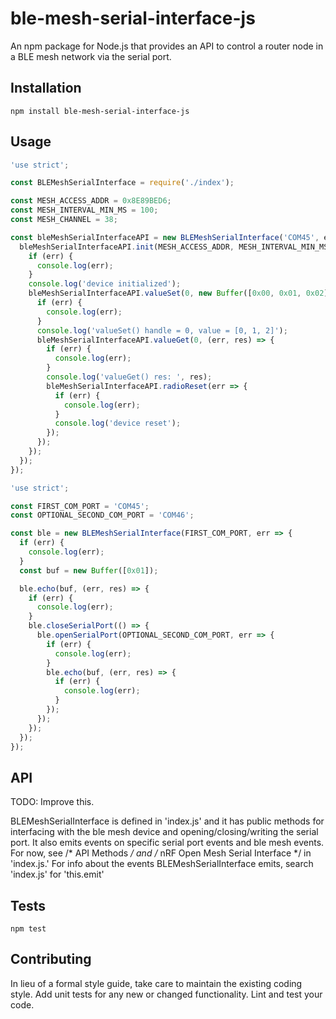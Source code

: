 ble-mesh-serial-interface-js
=========

An npm package for Node.js that provides an API to control a router node in a BLE mesh network via the serial port.

## Installation

  `npm install ble-mesh-serial-interface-js`

## Usage

```javascript
'use strict';

const BLEMeshSerialInterface = require('./index');

const MESH_ACCESS_ADDR = 0x8E89BED6;
const MESH_INTERVAL_MIN_MS = 100;
const MESH_CHANNEL = 38;

const bleMeshSerialInterfaceAPI = new BLEMeshSerialInterface('COM45', err => {
  bleMeshSerialInterfaceAPI.init(MESH_ACCESS_ADDR, MESH_INTERVAL_MIN_MS, MESH_CHANNEL, err => {
    if (err) {
      console.log(err);
    }
    console.log('device initialized');
    bleMeshSerialInterfaceAPI.valueSet(0, new Buffer([0x00, 0x01, 0x02]), err => {
      if (err) {
        console.log(err);
      }
      console.log('valueSet() handle = 0, value = [0, 1, 2]');
      bleMeshSerialInterfaceAPI.valueGet(0, (err, res) => {
        if (err) {
          console.log(err);
        }
        console.log('valueGet() res: ', res);
        bleMeshSerialInterfaceAPI.radioReset(err => {
          if (err) {
            console.log(err);
          }
          console.log('device reset');
        });
      });
    });
  });
});
```

```javascript
'use strict';

const FIRST_COM_PORT = 'COM45';
const OPTIONAL_SECOND_COM_PORT = 'COM46';

const ble = new BLEMeshSerialInterface(FIRST_COM_PORT, err => {
  if (err) {
    console.log(err);
  }
  const buf = new Buffer([0x01]);

  ble.echo(buf, (err, res) => {
    if (err) {
      console.log(err);
    }
    ble.closeSerialPort(() => {
      ble.openSerialPort(OPTIONAL_SECOND_COM_PORT, err => {
        if (err) {
          console.log(err);
        }
        ble.echo(buf, (err, res) => {
          if (err) {
            console.log(err);
          }
        });
      });
    });
  });
});
```

## API

TODO: Improve this.

BLEMeshSerialInterface is defined in 'index.js' and it has public methods for interfacing with the ble mesh device and opening/closing/writing the serial port. It also emits events on specific serial port events and ble mesh events. For now, see /* API Methods */ and /* nRF Open Mesh Serial Interface */ in 'index.js.' For info about the events BLEMeshSerialInterface emits, search 'index.js' for 'this.emit'

## Tests

  `npm test`

## Contributing

In lieu of a formal style guide, take care to maintain the existing coding style. Add unit tests for any new or changed functionality. Lint and test your code.
